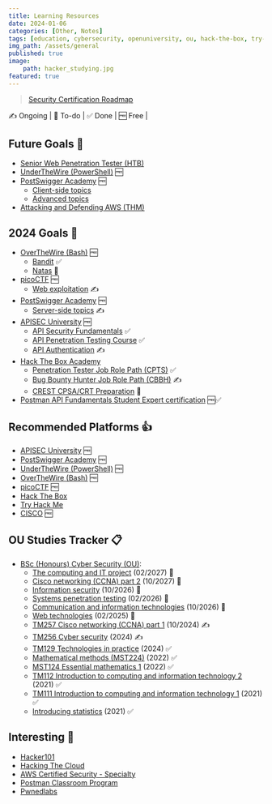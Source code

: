 ```yaml
---
title: Learning Resources
date: 2024-01-06
categories: [Other, Notes]
tags: [education, cybersecurity, openuniversity, ou, hack-the-box, try-hack-me, web-security, api-testing, penetration-testing, htb, thm, ethical-hacking]
img_path: /assets/general
published: true
image:
    path: hacker_studying.jpg
featured: true
---
```


> [Security Certification Roadmap](https://pauljerimy.com/security-certification-roadmap/)

✍️ Ongoing | 🎯 To-do | ✅ Done | 🆓 Free |

## Future Goals 🎯

- [Senior Web Penetration Tester (HTB)](https://academy.hackthebox.com/path/preview/senior-web-penetration-tester)
- [UnderTheWire (PowerShell)](https://underthewire.tech/wargames) 🆓
- [PostSwigger Academy](https://portswigger.net/web-security/all-topics) 🆓
    - [Client-side topics](https://portswigger.net/web-security/all-topics) 
    - [Advanced topics](https://portswigger.net/web-security/all-topics)
- [Attacking and Defending AWS (THM)](https://tryhackme.com/path/outline/attackinganddefendingaws)

## 2024 Goals 🎯

- [OverTheWire (Bash)](https://overthewire.org/wargames/) 🆓
    - [Bandit](https://overthewire.org/wargames/bandit/) ✅
    - [Natas](https://overthewire.org/wargames/natas/) 🎯
- [picoCTF](https://picoctf.org/index.html#picogym) 🆓
    - [Web exploitation](https://play.picoctf.org/practice?category=1&page=1) ✍️
- [PostSwigger Academy](https://portswigger.net/web-security/all-topics) 🆓
    - [Server-side topics](https://portswigger.net/web-security/all-topics) ✍️
- [APISEC University](https://www.apisecuniversity.com/#courses) 🆓
    - [API Security Fundamentals](https://www.apisecuniversity.com/courses/api-security-fundamentals) ✅
    - [API Penetration Testing Course](https://www.apisecuniversity.com/courses/api-penetration-testing) ✅
    - [API Authentication](https://www.apisecuniversity.com/courses/api-authentication) ✍️
- [Hack The Box Academy](https://academy.hackthebox.com/)
    - [Penetration Tester Job Role Path (CPTS)](https://academy.hackthebox.com/path/preview/penetration-tester) ✅
    - [Bug Bounty Hunter Job Role Path (CBBH)](https://academy.hackthebox.com/path/preview/bug-bounty-hunter) ✍️
    - [CREST CPSA/CRT Preparation](https://academy.hackthebox.com/path/preview/crest-cpsacrt-preparation) 🎯
- [Postman API Fundamentals Student Expert certification](https://academy.postman.com/postman-api-fundamentals-student-expert-certification-1) 🆓✅

## Recommended Platforms 👍

- [APISEC University](https://www.apisecuniversity.com/#courses) 🆓
- [PostSwigger Academy](https://portswigger.net/web-security/all-topics) 🆓
- [UnderTheWire (PowerShell)](https://underthewire.tech/wargames) 🆓
- [OverTheWire (Bash)](https://overthewire.org/wargames/) 🆓
- [picoCTF](https://picoctf.org/index.html#picogym) 🆓
- [Hack The Box](https://www.hackthebox.com/)
- [Try Hack Me](https://tryhackme.com/)
- [CISCO](https://skillsforall.com/catalog?subject=Cybersecurity) 🆓


## OU Studies Tracker 📋

- [BSc (Honours) Cyber Security (OU)](https://www.open.ac.uk/courses/computing-it/degrees/bsc-cyber-security-r60):
    - [The computing and IT project](https://msds.open.ac.uk/module-chooser/module-description.aspx?mod=TM470) (02/2027) 🎯
    - [Cisco networking (CCNA) part 2](https://www.open.ac.uk/courses/modules/tm357) (10/2027) 🎯
    - [Information security](https://msds.open.ac.uk/module-chooser/module-description.aspx?mod=TM311) (10/2026) 🎯
    - [Systems penetration testing](https://msds.open.ac.uk/module-chooser/module-description.aspx?mod=TM359) (02/2026) 🎯
    - [Communication and information technologies](https://www.open.ac.uk/courses/modules/tm255) (10/2026) 🎯
    - [Web technologies](https://www.open.ac.uk/courses/modules/tt284) (02/2025) 🎯
    - [TM257 Cisco networking (CCNA) part 1](https://www.open.ac.uk/courses/modules/tm257) (10/2024) ✍️
    - [TM256 Cyber security](https://msds.open.ac.uk/students/module.aspx?c=TM256_2024B&cr=1) (2024) ✍️
    - [TM129 Technologies in practice](https://www.open.ac.uk/courses/modules/tm129) (2024) ✅
    - [Mathematical methods (MST224)](https://www.open.ac.uk/courses/modules/mst224) (2022) ✅
    - [MST124 Essential mathematics 1](https://www.open.ac.uk/courses/modules/mst124) (2022) ✅
    - [TM112 Introduction to computing and information technology 2](https://www.open.ac.uk/courses/modules/tm112) (2021) ✅
    - [TM111 Introduction to computing and information technology 1](https://www.open.ac.uk/courses/modules/tm111) (2021) ✅
    - [Introducing statistics](https://www.open.ac.uk/courses/modules/m140) (2021) ✅

## Interesting 🤔

- [Hacker101](https://www.hacker101.com/videos)
- [Hacking The Cloud](https://hackingthe.cloud/)
- [AWS Certified Security - Specialty](https://aws.amazon.com/certification/certified-security-specialty/)
- [Postman Classroom Program](https://www.postman.com/postman/workspace/postman-classroom-program/overview)
- [Pwnedlabs](https://pwnedlabs.io/dashboard) 